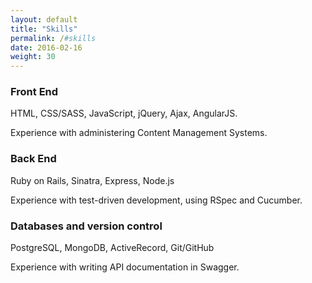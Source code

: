 ```yaml
---
layout: default
title: "Skills"
permalink: /#skills
date: 2016-02-16
weight: 30
---
```


### Front End

HTML, CSS/SASS, JavaScript, jQuery, Ajax, AngularJS.

Experience with administering Content Management Systems.

### Back End

Ruby on Rails, Sinatra, Express, Node.js

Experience with test-driven development, using RSpec and Cucumber.

### Databases and version control
PostgreSQL, MongoDB, ActiveRecord, Git/GitHub

Experience with writing API documentation in Swagger.
